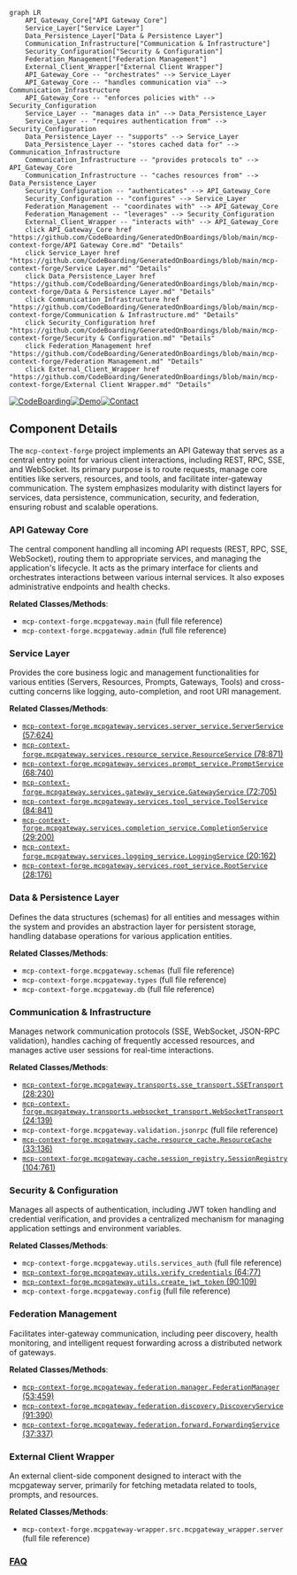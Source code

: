 ```mermaid
graph LR
    API_Gateway_Core["API Gateway Core"]
    Service_Layer["Service Layer"]
    Data_Persistence_Layer["Data & Persistence Layer"]
    Communication_Infrastructure["Communication & Infrastructure"]
    Security_Configuration["Security & Configuration"]
    Federation_Management["Federation Management"]
    External_Client_Wrapper["External Client Wrapper"]
    API_Gateway_Core -- "orchestrates" --> Service_Layer
    API_Gateway_Core -- "handles communication via" --> Communication_Infrastructure
    API_Gateway_Core -- "enforces policies with" --> Security_Configuration
    Service_Layer -- "manages data in" --> Data_Persistence_Layer
    Service_Layer -- "requires authentication from" --> Security_Configuration
    Data_Persistence_Layer -- "supports" --> Service_Layer
    Data_Persistence_Layer -- "stores cached data for" --> Communication_Infrastructure
    Communication_Infrastructure -- "provides protocols to" --> API_Gateway_Core
    Communication_Infrastructure -- "caches resources from" --> Data_Persistence_Layer
    Security_Configuration -- "authenticates" --> API_Gateway_Core
    Security_Configuration -- "configures" --> Service_Layer
    Federation_Management -- "coordinates with" --> API_Gateway_Core
    Federation_Management -- "leverages" --> Security_Configuration
    External_Client_Wrapper -- "interacts with" --> API_Gateway_Core
    click API_Gateway_Core href "https://github.com/CodeBoarding/GeneratedOnBoardings/blob/main/mcp-context-forge/API Gateway Core.md" "Details"
    click Service_Layer href "https://github.com/CodeBoarding/GeneratedOnBoardings/blob/main/mcp-context-forge/Service Layer.md" "Details"
    click Data_Persistence_Layer href "https://github.com/CodeBoarding/GeneratedOnBoardings/blob/main/mcp-context-forge/Data & Persistence Layer.md" "Details"
    click Communication_Infrastructure href "https://github.com/CodeBoarding/GeneratedOnBoardings/blob/main/mcp-context-forge/Communication & Infrastructure.md" "Details"
    click Security_Configuration href "https://github.com/CodeBoarding/GeneratedOnBoardings/blob/main/mcp-context-forge/Security & Configuration.md" "Details"
    click Federation_Management href "https://github.com/CodeBoarding/GeneratedOnBoardings/blob/main/mcp-context-forge/Federation Management.md" "Details"
    click External_Client_Wrapper href "https://github.com/CodeBoarding/GeneratedOnBoardings/blob/main/mcp-context-forge/External Client Wrapper.md" "Details"
```
[![CodeBoarding](https://img.shields.io/badge/Generated%20by-CodeBoarding-9cf?style=flat-square)](https://github.com/CodeBoarding/GeneratedOnBoardings)[![Demo](https://img.shields.io/badge/Try%20our-Demo-blue?style=flat-square)](https://www.codeboarding.org/demo)[![Contact](https://img.shields.io/badge/Contact%20us%20-%20contact@codeboarding.org-lightgrey?style=flat-square)](mailto:contact@codeboarding.org)

## Component Details

The `mcp-context-forge` project implements an API Gateway that serves as a central entry point for various client interactions, including REST, RPC, SSE, and WebSocket. Its primary purpose is to route requests, manage core entities like servers, resources, and tools, and facilitate inter-gateway communication. The system emphasizes modularity with distinct layers for services, data persistence, communication, security, and federation, ensuring robust and scalable operations.

### API Gateway Core
The central component handling all incoming API requests (REST, RPC, SSE, WebSocket), routing them to appropriate services, and managing the application's lifecycle. It acts as the primary interface for clients and orchestrates interactions between various internal services. It also exposes administrative endpoints and health checks.


**Related Classes/Methods**:

- `mcp-context-forge.mcpgateway.main` (full file reference)
- `mcp-context-forge.mcpgateway.admin` (full file reference)


### Service Layer
Provides the core business logic and management functionalities for various entities (Servers, Resources, Prompts, Gateways, Tools) and cross-cutting concerns like logging, auto-completion, and root URI management.


**Related Classes/Methods**:

- <a href="https://github.com/IBM/mcp-context-forge/blob/master/mcpgateway/services/server_service.py#L57-L624" target="_blank" rel="noopener noreferrer">`mcp-context-forge.mcpgateway.services.server_service.ServerService` (57:624)</a>
- <a href="https://github.com/IBM/mcp-context-forge/blob/master/mcpgateway/services/resource_service.py#L78-L871" target="_blank" rel="noopener noreferrer">`mcp-context-forge.mcpgateway.services.resource_service.ResourceService` (78:871)</a>
- <a href="https://github.com/IBM/mcp-context-forge/blob/master/mcpgateway/services/prompt_service.py#L68-L740" target="_blank" rel="noopener noreferrer">`mcp-context-forge.mcpgateway.services.prompt_service.PromptService` (68:740)</a>
- <a href="https://github.com/IBM/mcp-context-forge/blob/master/mcpgateway/services/gateway_service.py#L72-L705" target="_blank" rel="noopener noreferrer">`mcp-context-forge.mcpgateway.services.gateway_service.GatewayService` (72:705)</a>
- <a href="https://github.com/IBM/mcp-context-forge/blob/master/mcpgateway/services/tool_service.py#L84-L841" target="_blank" rel="noopener noreferrer">`mcp-context-forge.mcpgateway.services.tool_service.ToolService` (84:841)</a>
- <a href="https://github.com/IBM/mcp-context-forge/blob/master/mcpgateway/services/completion_service.py#L29-L200" target="_blank" rel="noopener noreferrer">`mcp-context-forge.mcpgateway.services.completion_service.CompletionService` (29:200)</a>
- <a href="https://github.com/IBM/mcp-context-forge/blob/master/mcpgateway/services/logging_service.py#L20-L162" target="_blank" rel="noopener noreferrer">`mcp-context-forge.mcpgateway.services.logging_service.LoggingService` (20:162)</a>
- <a href="https://github.com/IBM/mcp-context-forge/blob/master/mcpgateway/services/root_service.py#L28-L176" target="_blank" rel="noopener noreferrer">`mcp-context-forge.mcpgateway.services.root_service.RootService` (28:176)</a>


### Data & Persistence Layer
Defines the data structures (schemas) for all entities and messages within the system and provides an abstraction layer for persistent storage, handling database operations for various application entities.


**Related Classes/Methods**:

- `mcp-context-forge.mcpgateway.schemas` (full file reference)
- `mcp-context-forge.mcpgateway.types` (full file reference)
- `mcp-context-forge.mcpgateway.db` (full file reference)


### Communication & Infrastructure
Manages network communication protocols (SSE, WebSocket, JSON-RPC validation), handles caching of frequently accessed resources, and manages active user sessions for real-time interactions.


**Related Classes/Methods**:

- <a href="https://github.com/IBM/mcp-context-forge/blob/master/mcpgateway/transports/sse_transport.py#L28-L230" target="_blank" rel="noopener noreferrer">`mcp-context-forge.mcpgateway.transports.sse_transport.SSETransport` (28:230)</a>
- <a href="https://github.com/IBM/mcp-context-forge/blob/master/mcpgateway/transports/websocket_transport.py#L24-L139" target="_blank" rel="noopener noreferrer">`mcp-context-forge.mcpgateway.transports.websocket_transport.WebSocketTransport` (24:139)</a>
- `mcp-context-forge.mcpgateway.validation.jsonrpc` (full file reference)
- <a href="https://github.com/IBM/mcp-context-forge/blob/master/mcpgateway/cache/resource_cache.py#L33-L136" target="_blank" rel="noopener noreferrer">`mcp-context-forge.mcpgateway.cache.resource_cache.ResourceCache` (33:136)</a>
- <a href="https://github.com/IBM/mcp-context-forge/blob/master/mcpgateway/cache/session_registry.py#L104-L761" target="_blank" rel="noopener noreferrer">`mcp-context-forge.mcpgateway.cache.session_registry.SessionRegistry` (104:761)</a>


### Security & Configuration
Manages all aspects of authentication, including JWT token handling and credential verification, and provides a centralized mechanism for managing application settings and environment variables.


**Related Classes/Methods**:

- `mcp-context-forge.mcpgateway.utils.services_auth` (full file reference)
- <a href="https://github.com/IBM/mcp-context-forge/blob/master/mcpgateway/utils/verify_credentials.py#L64-L77" target="_blank" rel="noopener noreferrer">`mcp-context-forge.mcpgateway.utils.verify_credentials` (64:77)</a>
- <a href="https://github.com/IBM/mcp-context-forge/blob/master/mcpgateway/utils/create_jwt_token.py#L90-L109" target="_blank" rel="noopener noreferrer">`mcp-context-forge.mcpgateway.utils.create_jwt_token` (90:109)</a>
- `mcp-context-forge.mcpgateway.config` (full file reference)


### Federation Management
Facilitates inter-gateway communication, including peer discovery, health monitoring, and intelligent request forwarding across a distributed network of gateways.


**Related Classes/Methods**:

- <a href="https://github.com/IBM/mcp-context-forge/blob/master/mcpgateway/federation/manager.py#L53-L459" target="_blank" rel="noopener noreferrer">`mcp-context-forge.mcpgateway.federation.manager.FederationManager` (53:459)</a>
- <a href="https://github.com/IBM/mcp-context-forge/blob/master/mcpgateway/federation/discovery.py#L91-L390" target="_blank" rel="noopener noreferrer">`mcp-context-forge.mcpgateway.federation.discovery.DiscoveryService` (91:390)</a>
- <a href="https://github.com/IBM/mcp-context-forge/blob/master/mcpgateway/federation/forward.py#L37-L337" target="_blank" rel="noopener noreferrer">`mcp-context-forge.mcpgateway.federation.forward.ForwardingService` (37:337)</a>


### External Client Wrapper
An external client-side component designed to interact with the mcpgateway server, primarily for fetching metadata related to tools, prompts, and resources.


**Related Classes/Methods**:

- `mcp-context-forge.mcpgateway-wrapper.src.mcpgateway_wrapper.server` (full file reference)




### [FAQ](https://github.com/CodeBoarding/GeneratedOnBoardings/tree/main?tab=readme-ov-file#faq)